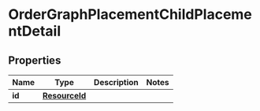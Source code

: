 

# OrderGraphPlacementChildPlacementDetail


## Properties

Name | Type | Description | Notes
------------ | ------------- | ------------- | -------------
**id** | [**ResourceId**](ResourceId.md) |  | 



